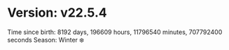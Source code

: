 # Version: v22.5.4
Time since birth: 8192 days, 196609 hours, 11796540 minutes, 707792400 seconds
Season: Winter ❄️
